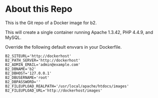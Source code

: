 # About this Repo

This is the Git repo of a Docker image for b2. 

This will create a single container running Apache 1.3.42, PHP 4.4.9, and MySQL.

Override the following default envvars in your Dockerfile.

```
B2_SITEURL='http://dockerhost'
B2_PATH_SERVER='http://dockerhost'
B2_ADMIN_EMAIL='admin@example.com'
B2_DBNAME='b2'
B2_DBHOST='127.0.0.1'
B2_DBUSERNAME='root' 
B2_DBPASSWORD='' 
B2_FILEUPLOAD_REALPATH='/usr/local/apache/htdocs/images'
B2_FILEUPLOAD_URL='http://dockerhost/images'
```
